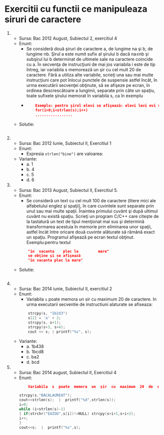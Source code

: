 # Exercitii cu functii ce manipuleaza siruri de caractere

1.
    - Sursa: Bac 2012 August, Subiectul 2, exercitiul 4
    - Enunt: 
        - Se consideră două şiruri de caractere a, de lungime na şi b, de lungime nb. Şirul a este numit sufix al şirului b dacă na≤nb şi subşirul lui b determinat de ultimele sale  na caractere coincide cu a. În  secvenţa  de  instrucţiuni  de  mai  jos  variabila  i  este  de  tip  întreg,  iar  variabila  s memorează un şir cu cel mult 20 de caractere. Fără a utiliza alte variabile, scrieţi una sau mai multe instrucţiuni care pot înlocui punctele de suspensie astfel încât, în urma executării secvenţei obţinute, să se afişeze pe ecran, în ordinea  descrescătoare  a  lungimii,  separate  prin  câte  un  spaţiu,  toate  sufixele  şirului memorat în variabila s, ca în exemplu
        - 
            ```json
                Exemplu: pentru şirul elevi se afişează: elevi levi evi vi i 
                for(i=0;i<strlen(s);i++) 
                .................
            ```
    - Solutie:
        ```c++
        ```

2. 
    - Sursa: Bac 2012 Iunie, Subiectul II, Exercitiul 1
    - Enunt:
        - Expresia `strlen("bine")` are valoarea:
    - Variante:
        * a. 1
        * b. 4
        * c. 5
        * d. 6

3. 
    - Sursa: Bac 2013 August, Subiectul II, Exercitiul 5.
    - Enunt:
        - Se  consideră  un  text  cu  cel  mult  100  de  caractere  (litere  mici  ale  alfabetului  englez  şi spaţii),  în  care  cuvintele  sunt  separate  prin  unul  sau  mai  multe  spaţii.  Înaintea  primului cuvânt şi după  ultimul cuvânt nu există spaţiu. Scrieţi un program C/C++ care citeşte de la tastatură un text de tipul menţionat mai sus şi determină transformarea acestuia în memorie prin eliminarea unor spaţii, astfel încât între 
    oricare  două  cuvinte  alăturate  să  rămână  exact  un  spaţiu.  Programul  afişează  pe  ecran 
    textul obţinut.
    Exemplu:pentru textul 
        ```json
            "in  vacanta    plec la         mare"
            se obţine şi se afişează 
            "in vacanta plec la mare"

    - Solutie:
        ```c++
        ```

4.
    - Sursa: Bac 2014 iunie, Subiectul II, exercitiul 2
    - Enunt: 
        - Variabila `s` poate memora un sir cu maximum 20 de caractere. In urma executarii secventie de instructiuni alaturate se afiseaza:
        ```c++
            strcpy(s, "1b2d3")
            s[2] = 'a' + 2;
            strcpy(s, s+1);
            strcpy(s+3, s+4);
            cout << s; | printf("%s", s);
        ```
    - Variante:
        * a. 1b438
        * b. 1bcd8
        * c. ba2
        * d. bcd

5. 
    - Sursa: Bac 2014 august, Subiectul II, Exercitiul 4
    - Enunt:
        ```json
            Variabila  s  poate  memora  un  șir  cu  maximum  20  de  caractere,  iar  variabila  i  este  de  tip întreg. Scrieți ce se afișează în urma executării secvenței de instrucțiuni de mai jos.  
        ```
        ```c++
        strcpy(s,"BACALAUREAT"); 
        cout<<strlen(s);  |  printf("%d",strlen(s)); 
        i=0; 
        while (i<strlen(s)-1) 
        { if(strchr("EAIOU",s[i])!=NULL) strcpy(s+i+1,s+i+2); 
        i++; 
        } 
        cout<<s;  |  printf("%s",s);
        ```